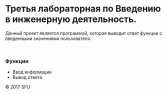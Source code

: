 # Третья лабораторная по Введению в инженерную деятельность.
 
<p>Данный проект является программой, которая выводит ответ функции с введенными значениями пользователя.</p> 
 
<br> 

<h3>Функции</h3> 

<ul> 

<li>Ввод информации</li> 

<li>Вывод ответа</li> 

</ul> 

<p>© 2017 SFU</p>

